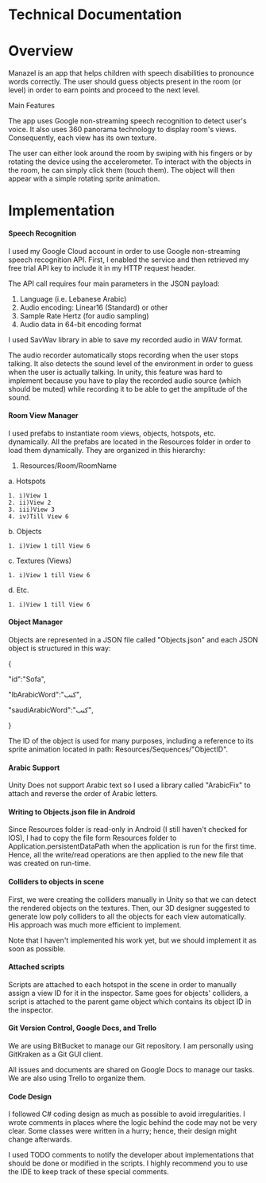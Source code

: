 # Technical Documentation

# Overview

Manazel is an app that helps children with speech disabilities to pronounce words correctly. The user should guess objects present in the room (or level) in order to earn points and proceed to the next level.

Main Features

The app uses Google non-streaming speech recognition to detect user&#39;s voice. It also uses 360 panorama technology to display room&#39;s views. Consequently, each view has its own texture.

The user can either look around the room by swiping with his fingers or by rotating the device using the accelerometer. To interact with the objects in the room, he can simply click them (touch them). The object will then appear with a simple rotating sprite animation.

# Implementation

#### Speech Recognition

 I used my Google Cloud account in order to use Google non-streaming speech recognition API. First, I enabled the service and then retrieved my free trial API key to include it in my HTTP request header.

The API call requires four main parameters in the JSON payload:

1. Language (i.e. Lebanese Arabic)
2. Audio encoding: Linear16 (Standard) or other
3. Sample Rate Hertz (for audio sampling)
4. Audio data in 64-bit encoding format

 I used SavWav library in able to save my recorded audio in WAV format.

 The audio recorder automatically stops recording when the user stops talking. It also detects the sound level of the environment in order to guess when the user is actually talking. In unity, this feature was hard to implement because you have to play the recorded audio source (which should be muted) while recording it to be able to get the amplitude of the sound.





#### Room View Manager

 I used prefabs to instantiate room views, objects, hotspots, etc. dynamically. All the prefabs are located in the Resources folder in order to load them dynamically. They are organized in this hierarchy:

 1. Resources/Room/RoomName

   a. Hotspots
   
    1. i)View 1
    2. ii)View 2
    3. iii)View 3
    4. iv)Till View 6
    
   b. Objects
   
    1. i)View 1 till View 6
    
   c. Textures (Views)
   
    1. i)View 1 till View 6
    
   d. Etc.
   
    1. i)View 1 till View 6



#### Object Manager

 Objects are represented in a JSON file called &quot;Objects.json&quot; and each JSON object is structured in this way:

{

"id":&quot;Sofa&quot;,

&quot;lbArabicWord&quot;:&quot;كنب&quot;,

&quot;saudiArabicWord&quot;:&quot;كنب&quot;,

}

The ID of the object is used for many purposes, including a reference to its sprite animation located in path: Resources/Sequences/&quot;ObjectID&quot;.

#### Arabic Support

 Unity Does not support Arabic text so I used a library called &quot;ArabicFix&quot; to attach and reverse the order of Arabic letters.

#### Writing to Objects.json file in Android

 Since Resources folder is read-only in Android (I still haven&#39;t checked for IOS), I had to copy the file form Resources folder to Application.persistentDataPath when the application is run for the first time. Hence, all the write/read operations are then applied to the new file that was created on run-time.

#### Colliders to objects in scene

 First, we were creating the colliders manually in Unity so that we can detect the rendered objects on the textures. Then, our 3D designer suggested to generate low poly colliders to all the objects for each view automatically. His approach was much more efficient to implement.

Note that I haven&#39;t implemented his work yet, but we should implement it as soon as possible.

#### Attached scripts

 Scripts are attached to each hotspot in the scene in order to manually assign a view ID for it in the inspector. Same goes for objects&#39; colliders, a script is attached to the parent game object which contains its object ID in the inspector.

#### Git Version Control, Google Docs, and Trello

 We are using BitBucket to manage our Git repository. I am personally using GitKraken as a Git GUI client.

All issues and documents are shared on Google Docs to manage our tasks. We are also using Trello to organize them.

#### Code Design

 I followed C# coding design as much as possible to avoid irregularities. I wrote comments in places where the logic behind the code may not be very clear. Some classes were written in a hurry; hence, their design might change afterwards.

 I used TODO comments to notify the developer about implementations that should be done or modified in the scripts. I highly recommend you to use the IDE to keep track of these special comments.
